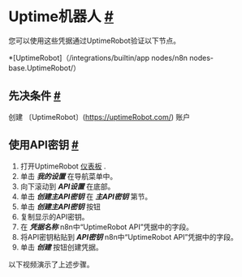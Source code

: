 


 Uptime机器人
 [#](#uptimerobot "永久链接")
=================================================



 您可以使用这些凭据通过UptimeRobot验证以下节点。
 


*[UptimeRobot]（/integrations/builtin/app nodes/n8n nodes-base.UptimeRobot/）



 先决条件
 [#](#先决条件 "永久链接")
-----------------------------------------------------



 创建
 〔UptimeRobot〕(https://uptimeRobot.com/) 
 账户
 



 使用API密钥
 [#](#使用api键 "永久链接")
-----------------------------------------------------


1. 打开UptimeRobot
 [仪表板](https://uptimerobot.com/dashboard) 
 .
2. 单击
 ***我的设置***
 在导航菜单中。
3. 向下滚动到
 ***API设置***
 在底部。
4. 单击
 ***创建主API密钥***
 在
 ***主API密钥***
 第节。
5. 单击
 ***创建主API密钥***
 按钮
6. 复制显示的API密钥。
7. 在
 ***凭据名称***
 n8n中“UptimeRobot API”凭据中的字段。
8. 将API密钥粘贴到
 ***API密钥***
 n8n中“UptimeRobot API”凭据中的字段。
9. 单击
 ***创建***
 按钮创建凭据。



 以下视频演示了上述步骤。
 








